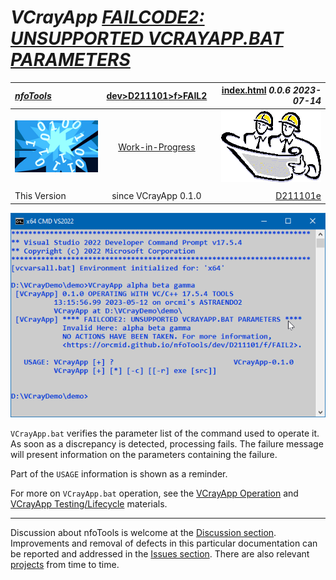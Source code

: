 <!-- index.md 0.0.6                 UTF-8                          2023-07-14
     ----1----|----2----|----3----|----4----|----5----|----6----|----7----|--*

              FAILCODE2: UNSUPPORTED VCRAYAPP.BAT PARAMETERS
     -->

# ***VCrayApp** [FAILCODE2: UNSUPPORTED VCRAYAPP.BAT PARAMETERS](.)*

| ***[nfoTools](../../../../)*** | [dev](../../../)[>D211101](../../)[>f](../)[>FAIL2](.) | [index.html](index.html) ***0.0.6 2023-07-14*** |
| :--                |       :-:          | --: |
| ![nfotools](../../../../images/nfoWorks-2014-06-02-1702-LogoSmall.png) | [Work-in-Progress](FAIL2.txt) | ![Hard Hat Area](../../../../images/hardhat-logo.gif) |
|              |                     |           |
| This Version | since VCrayApp 0.1.0 | [D211101e](../../e) |

![FAILCODE2 Message](FAIL2-2023-05-12-1318-VCrayApp-0.1.0.png)

`VCrayApp.bat` verifies the parameter list of the command used to operate it.
As soon as a discrepancy is detected, processing fails.   The failure message
will present information on the parameters containing the failure.

Part of the `USAGE` information is shown as a reminder.

For more on `VCrayApp.bat` operation, see the
[VCrayApp Operation](../../b/) and
[VCrayApp Testing/Lifecycle](../../c/) materials.


----

Discussion about nfoTools is welcome at the
[Discussion section](https://github.com/orcmid/nfoTools/discussions).
Improvements and removal of defects in this particular documentation can be
reported and addressed in the
[Issues section](https://github.com/orcmid/nfoTools/issues).  There are also
relevant [projects](https://github.com/orcmid/nfoTools/projects?type=classic)
from time to time.

<!-- ----1----|----2----|----3----|----4----|----5----|----6----|----7----|--*

     0.0.6 2023-07-14T22:19Z Touch-up
     0.0.5 2023-05-12T20:22Z Improve the failing command line
     0.0.4 2023-05-11T21:17Z Redo the demo screen capture
     0.0.3 2023-05-07T19:47Z Reflect transposition to new location
     0.0.2 2023-04-21T18:45Z Touch-up
     0.0.1 2023-04-14T17:42Z Fix simple typo
     0.0.0 2023-04-12T18:55Z Initial page from 0.0.1 FAIL1 boilerplate.

               *** end D211101/f/FAIL2/index.md ***
     -->
